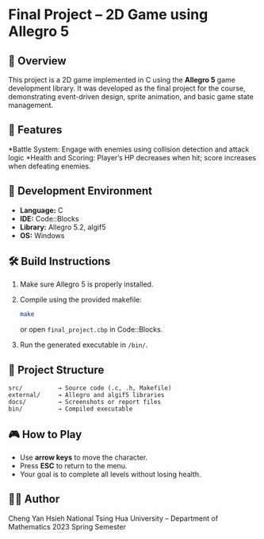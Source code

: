 # Final Project – 2D Game using Allegro 5

## 📘 Overview

This project is a 2D game implemented in C using the **Allegro 5** game development library.
It was developed as the final project for the course, demonstrating event-driven design, sprite animation, and basic game state management.

## 🧩 Features

*Battle System: Engage with enemies using collision detection and attack logic
*Health and Scoring: Player’s HP decreases when hit; score increases when defeating enemies.

## 🧠 Development Environment

* **Language:** C
* **IDE:** Code::Blocks
* **Library:** Allegro 5.2, algif5
* **OS:** Windows

## 🛠️ Build Instructions

1. Make sure Allegro 5 is properly installed.
2. Compile using the provided makefile:

   ```bash
   make
   ```

   or open `final_project.cbp` in Code::Blocks.
3. Run the generated executable in `/bin/`.

## 📂 Project Structure

```
src/          → Source code (.c, .h, Makefile)
external/     → Allegro and algif5 libraries
docs/         → Screenshots or report files
bin/          → Compiled executable
```

## 🎮 How to Play

* Use **arrow keys** to move the character.
* Press **ESC** to return to the menu.
* Your goal is to complete all levels without losing health.

## 👨‍💻 Author

Cheng Yan Hsieh
National Tsing Hua University – Department of Mathematics
2023 Spring Semester
